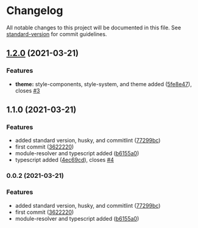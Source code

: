 # Changelog

All notable changes to this project will be documented in this file. See [standard-version](https://github.com/conventional-changelog/standard-version) for commit guidelines.

## [1.2.0](https://github.com/andradeB/banQi/compare/v1.1.0...v1.2.0) (2021-03-21)


### Features

* **theme:** style-components, style-system, and theme added ([5fe8e47](https://github.com/andradeB/banQi/commit/5fe8e47901ec8c8b334fc240c33785cd214e73f0)), closes [#3](https://github.com/andradeB/banQi/issues/3)

## 1.1.0 (2021-03-21)


### Features

* added standard version, husky, and commitlint ([77299bc](https://github.com/andradeB/banQi/commit/77299bc9764770f2f9fe306879d5f2345f99be22))
* first commit ([3622220](https://github.com/andradeB/banQi/commit/3622220eef0e091d764ab29a5c1fe31813a843cd))
* module-resolver and typescript added ([b6155a0](https://github.com/andradeB/banQi/commit/b6155a0667d5ed0c3801e1fa35e5c761eda068d5))
* typescript added ([4ec69cd](https://github.com/andradeB/banQi/commit/4ec69cdd1f3680da72b109f67bf24a791066e39e)), closes [#4](https://github.com/andradeB/banQi/issues/4)

### 0.0.2 (2021-03-21)


### Features

* added standard version, husky, and commitlint ([77299bc](https://github.com/andradeB/banQi/commit/77299bc9764770f2f9fe306879d5f2345f99be22))
* first commit ([3622220](https://github.com/andradeB/banQi/commit/3622220eef0e091d764ab29a5c1fe31813a843cd))
* module-resolver and typescript added ([b6155a0](https://github.com/andradeB/banQi/commit/b6155a0667d5ed0c3801e1fa35e5c761eda068d5))
